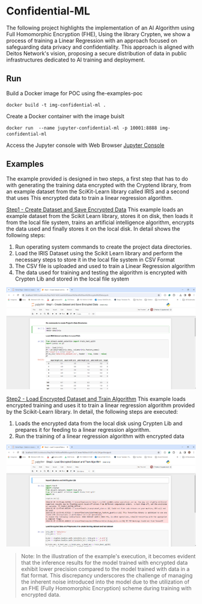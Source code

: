 #  Confidential-ML 

The following project highlights the implementation of an AI Algorithm using Full Homomorphic Encryption (FHE), Using the library Crypten, we show a process of training a Linear Regression with an approach focused on safeguarding data privacy and confidentiality. This approach is aligned with Deitos Network's vision, proposing a secure distribution of data in public infrastructures dedicated to AI training and deployment.

##  Run 

Build a Docker image for POC using fhe-examples-poc
```console
docker build -t img-confidential-ml .
```

Create a Docker container with the image buislt
```console
docker run  --name jupyter-confidential-ml -p 10001:8888 img-confidential-ml
```

Access the Jupyter console with Web Browser
[Jupyter Console](http://localhost:10001/) 

## Examples

The example provided is designed in two steps, a first step that has to do with generating the training data encrypted with the Cryptend library, from an example dataset from the SciKit-Learn library called IRIS and a second that uses This encrypted data to train a linear regression algorithm.


[Step1 - Create Dataset and Save Encrypted Data](http://localhost:10001/notebooks/Step1%20-%20Create%20Dataset%20and%20Save%20Encrypted%20Data.ipynb) This example loads an example dataset from the Scikit Learn library, stores it on disk, then loads it from the local file system, trains an artificial intelligence algorithm, encrypts the data used and finally stores it on the local disk. In detail shows the following steps:
1. Run operating system commands to create the project data directories.
2. Load the IRIS Dataset using the Scikit Learn library and perform the necessary steps to store it in the local file system in CSV Format
3. The CSV file is uploaded and used to train a Linear Regression algorithm
4. The data used for training and testing the algorithm is encrypted with Crypten Lib and stored in the local file system


![Step1 - Create Dataset and Save Encrypted Data](assets/crypten-1.png)


[Step2 - Load Encrypted Dataset and Train Algorithm](http://localhost:10001/notebooks/Step2%20-%20Load%20Encrypted%20Dataset%20and%20Train%20Algorithm.ipynb) This example loads encrypted training and uses it to train a linear regression algorithm provided by the Scikit-Learn library. In detail, the following steps are executed:
1. Loads the encrypted data from the local disk using Crypten Lib and prepares it for feeding to a linear regression algorithm.
2. Run the training of a linear regression algorithm with encrypted data


![Step2 - Load Encrypted Dataset and Train Algorithm](assets/crypten-2.png)


> Note: In the illustration of the example's execution, it becomes evident that the inference results for the model trained with encrypted data exhibit lower precision compared to the model trained with data in a flat format. This discrepancy underscores the challenge of managing the inherent noise introduced into the model due to the utilization of an FHE (Fully Homomorphic Encryption) scheme during training with encrypted data. 
